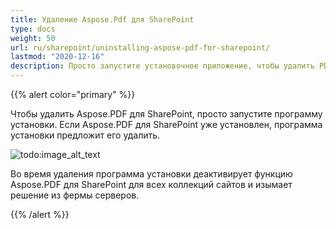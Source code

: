 ```yaml
---
title: Удаление Aspose.Pdf для SharePoint
type: docs
weight: 50
url: ru/sharepoint/uninstalling-aspose-pdf-for-sharepoint/
lastmod: "2020-12-16"
description: Просто запустите установочное приложение, чтобы удалить PDF SharePoint API, и оно деактивирует его для всех коллекций сайтов.
---
```


{{% alert color="primary" %}}

Чтобы удалить Aspose.PDF для SharePoint, просто запустите программу установки. Если Aspose.PDF для SharePoint уже установлен, программа установки предложит его удалить.

![todo:image_alt_text](uninstalling-aspose-pdf-for-sharepoint_1.png)

Во время удаления программа установки деактивирует функцию Aspose.PDF для SharePoint для всех коллекций сайтов и изымает решение из фермы серверов.

{{% /alert %}}